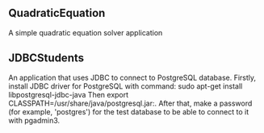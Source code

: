 ## QuadraticEquation
A simple quadratic equation solver application


## JDBCStudents
An application that uses JDBC to connect to PostgreSQL database.
   Firstly, install JDBC driver for PostgreSQL with command:
   sudo apt-get install libpostgresql-jdbc-java
   Then export CLASSPATH=/usr/share/java/postgresql.jar:.
   After that, make a password (for example, 'postgres') for the test database to be able to connect to it with pgadmin3.

